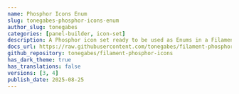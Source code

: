 ```yaml
---
name: Phosphor Icons Enum
slug: tonegabes-phosphor-icons-enum
author_slug: tonegabes
categories: [panel-builder, icon-set]
description: A Phosphor icon set ready to be used as Enums in a Filament 4 application.
docs_url: https://raw.githubusercontent.com/tonegabes/filament-phosphor-icons/refs/heads/main/README.md
github_repository: tonegabes/filament-phosphor-icons
has_dark_theme: true
has_translations: false
versions: [3, 4]
publish_date: 2025-08-25
---
```

